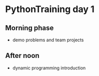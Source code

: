 # PythonTraining day 1
## Morning phase
* demo problems and team projects
## After noon
* dynamic programming introduction
